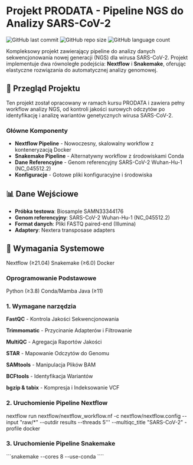 # Projekt PRODATA - Pipeline NGS do Analizy SARS-CoV-2

![GitHub last commit](https://img.shields.io/github/last-commit/MacoEndu/pd4712_PRODATA)
![GitHub repo size](https://img.shields.io/github/repo-size/MacoEndu/pd4712_PRODATA)
![GitHub language count](https://img.shields.io/github/languages/count/MacoEndu/pd4712_PRODATA)

Kompleksowy projekt zawierający pipeline do analizy danych sekwencjonowania nowej generacji (NGS) dla wirusa SARS-CoV-2. Projekt implementuje dwa równoległe podejścia: **Nextflow** i **Snakemake**, oferując elastyczne rozwiązania do automatycznej analizy genomowej.

## 🧬 Przegląd Projektu

Ten projekt został opracowany w ramach kursu PRODATA i zawiera pełny workflow analizy NGS, od kontroli jakości surowych odczytów po identyfikację i analizę wariantów genetycznych wirusa SARS-CoV-2.

### Główne Komponenty

- **Nextflow Pipeline** - Nowoczesny, skalowalny workflow z konteneryzacją Docker
- **Snakemake Pipeline** - Alternatywny workflow z środowiskami Conda
- **Dane Referencyjne** - Genom referencyjny SARS-CoV-2 Wuhan-Hu-1 (NC_045512.2)
- **Konfiguracje** - Gotowe pliki konfiguracyjne i środowiska

## 📊 Dane Wejściowe

- **Próbka testowa**: Biosample SAMN33344176
- **Genom referencyjny**: SARS-CoV-2 Wuhan-Hu-1 (NC_045512.2)
- **Format danych**: Pliki FASTQ paired-end (Illumina)
- **Adaptery**: Nextera transposase adapters

## 🔧 Wymagania Systemowe
Nextflow (≥21.04)
Snakemake (≥6.0)
Docker

### Oprogramowanie Podstawowe
Python (≥3.8)
Conda/Mamba
Java (≥11)

### 1. Wymagane narzędzia
**FastQC** - Kontrola Jakości Sekwencjonowania

**Trimmomatic** - Przycinanie Adapterów i Filtrowanie

**MultiQC** - Agregacja Raportów Jakości

**STAR** - Mapowanie Odczytów do Genomu

**SAMtools** - Manipulacja Plików BAM

**BCFtools** - Identyfikacja Wariantów

**bgzip & tabix** - Kompresja i Indeksowanie VCF


### 2. Uruchomienie Pipeline Nextflow
 nextflow run nextflow/nextflow_workflow.nf
-c nextflow/nextflow.config
--input "raw/*"
--outdir results
--threads 5'''
--multiqc_title "SARS-CoV-2"
-profile docker  

### 3. Uruchomienie Pipeline Snakemake

```snakemake --cores 8 --use-conda ````
